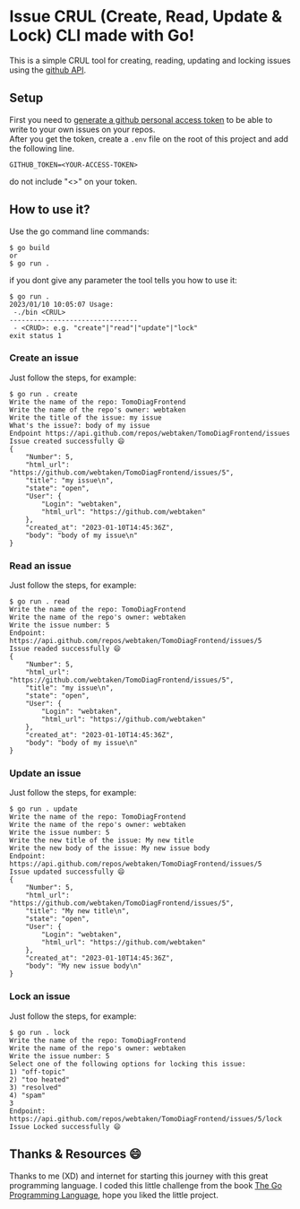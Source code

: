 # Issue CRUL (Create, Read, Update & Lock) CLI made with Go!  
This is a simple CRUL tool for creating, reading, updating and locking issues using the [github API](https://docs.github.com/en/rest/issues/issues?apiVersion=2022-11-28#about-issues).

## Setup
First you need to [generate a github personal access token](https://docs.github.com/en/enterprise-server@3.4/authentication/keeping-your-account-and-data-secure/creating-a-personal-access-token) to be able to write to your own issues on your repos.  
After you get the token, create a `.env` file on the root of this project and add the following line.  
```
GITHUB_TOKEN=<YOUR-ACCESS-TOKEN>
```
do not include "<>" on your token.  

## How to use it?
Use the go command line commands:  
```
$ go build  
or  
$ go run .
```
if you dont give any parameter the tool tells you how to use it:  
```
$ go run .
2023/01/10 10:05:07 Usage:
 -./bin <CRUL>
--------------------------------
 - <CRUD>: e.g. "create"|"read"|"update"|"lock"  
exit status 1
```

### Create an issue  
Just follow the steps, for example:
```
$ go run . create
Write the name of the repo: TomoDiagFrontend
Write the name of the repo's owner: webtaken
Write the title of the issue: my issue
What's the issue?: body of my issue
Endpoint https://api.github.com/repos/webtaken/TomoDiagFrontend/issues
Issue created successfully 😄
{
    "Number": 5,
    "html_url": "https://github.com/webtaken/TomoDiagFrontend/issues/5",
    "title": "my issue\n",
    "state": "open",
    "User": {
        "Login": "webtaken",
        "html_url": "https://github.com/webtaken"
    },
    "created_at": "2023-01-10T14:45:36Z",
    "body": "body of my issue\n"
}
```
### Read an issue  
Just follow the steps, for example:
```
$ go run . read
Write the name of the repo: TomoDiagFrontend
Write the name of the repo's owner: webtaken
Write the issue number: 5
Endpoint: https://api.github.com/repos/webtaken/TomoDiagFrontend/issues/5
Issue readed successfully 😄
{
    "Number": 5,
    "html_url": "https://github.com/webtaken/TomoDiagFrontend/issues/5",
    "title": "my issue\n",
    "state": "open",
    "User": {
        "Login": "webtaken",
        "html_url": "https://github.com/webtaken"
    },
    "created_at": "2023-01-10T14:45:36Z",
    "body": "body of my issue\n"
}
```
### Update an issue  
Just follow the steps, for example:
```
$ go run . update
Write the name of the repo: TomoDiagFrontend
Write the name of the repo's owner: webtaken
Write the issue number: 5
Write the new title of the issue: My new title
Write the new body of the issue: My new issue body
Endpoint: https://api.github.com/repos/webtaken/TomoDiagFrontend/issues/5
Issue updated successfully 😄
{
    "Number": 5,
    "html_url": "https://github.com/webtaken/TomoDiagFrontend/issues/5",
    "title": "My new title\n",
    "state": "open",
    "User": {
        "Login": "webtaken",
        "html_url": "https://github.com/webtaken"
    },
    "created_at": "2023-01-10T14:45:36Z",
    "body": "My new issue body\n"
}
```
### Lock an issue  
Just follow the steps, for example:
```
$ go run . lock
Write the name of the repo: TomoDiagFrontend
Write the name of the repo's owner: webtaken
Write the issue number: 5
Select one of the following options for locking this issue:
1) "off-topic"
2) "too heated"
3) "resolved"
4) "spam"
3
Endpoint: https://api.github.com/repos/webtaken/TomoDiagFrontend/issues/5/lock
Issue Locked successfully 😄
```
## Thanks & Resources 😄  
Thanks to me (XD) and internet for starting this journey with this great programming language. I coded this little challenge from the book [The Go Programming Language](https://www.gopl.io/), hope you liked the little project.